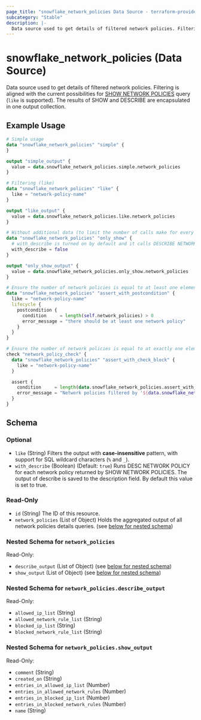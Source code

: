 ```yaml
---
page_title: "snowflake_network_policies Data Source - terraform-provider-snowflake"
subcategory: "Stable"
description: |-
  Data source used to get details of filtered network policies. Filtering is aligned with the current possibilities for SHOW NETWORK POLICIES https://docs.snowflake.com/en/sql-reference/sql/show-network-policies query (like is supported). The results of SHOW and DESCRIBE are encapsulated in one output collection.
---
```


# snowflake_network_policies (Data Source)

Data source used to get details of filtered network policies. Filtering is aligned with the current possibilities for [SHOW NETWORK POLICIES](https://docs.snowflake.com/en/sql-reference/sql/show-network-policies) query (`like` is supported). The results of SHOW and DESCRIBE are encapsulated in one output collection.

## Example Usage

```terraform
# Simple usage
data "snowflake_network_policies" "simple" {
}

output "simple_output" {
  value = data.snowflake_network_policies.simple.network_policies
}

# Filtering (like)
data "snowflake_network_policies" "like" {
  like = "network-policy-name"
}

output "like_output" {
  value = data.snowflake_network_policies.like.network_policies
}

# Without additional data (to limit the number of calls make for every found network policy)
data "snowflake_network_policies" "only_show" {
  # with_describe is turned on by default and it calls DESCRIBE NETWORK POLICY for every network policy found and attaches its output to network_policies.*.describe_output field
  with_describe = false
}

output "only_show_output" {
  value = data.snowflake_network_policies.only_show.network_policies
}

# Ensure the number of network policies is equal to at least one element (with the use of postcondition)
data "snowflake_network_policies" "assert_with_postcondition" {
  like = "network-policy-name"
  lifecycle {
    postcondition {
      condition     = length(self.network_policies) > 0
      error_message = "there should be at least one network policy"
    }
  }
}

# Ensure the number of network policies is equal to at exactly one element (with the use of check block)
check "network_policy_check" {
  data "snowflake_network_policies" "assert_with_check_block" {
    like = "network-policy-name"
  }

  assert {
    condition     = length(data.snowflake_network_policies.assert_with_check_block.network_policies) == 1
    error_message = "Network policies filtered by '${data.snowflake_network_policies.assert_with_check_block.like}' returned ${length(data.snowflake_network_policies.assert_with_check_block.network_policies)} network policies where one was expected"
  }
}
```

<!-- schema generated by tfplugindocs -->
## Schema

### Optional

- `like` (String) Filters the output with **case-insensitive** pattern, with support for SQL wildcard characters (`%` and `_`).
- `with_describe` (Boolean) (Default: `true`) Runs DESC NETWORK POLICY for each network policy returned by SHOW NETWORK POLICIES. The output of describe is saved to the description field. By default this value is set to true.

### Read-Only

- `id` (String) The ID of this resource.
- `network_policies` (List of Object) Holds the aggregated output of all network policies details queries. (see [below for nested schema](#nestedatt--network_policies))

<a id="nestedatt--network_policies"></a>
### Nested Schema for `network_policies`

Read-Only:

- `describe_output` (List of Object) (see [below for nested schema](#nestedobjatt--network_policies--describe_output))
- `show_output` (List of Object) (see [below for nested schema](#nestedobjatt--network_policies--show_output))

<a id="nestedobjatt--network_policies--describe_output"></a>
### Nested Schema for `network_policies.describe_output`

Read-Only:

- `allowed_ip_list` (String)
- `allowed_network_rule_list` (String)
- `blocked_ip_list` (String)
- `blocked_network_rule_list` (String)


<a id="nestedobjatt--network_policies--show_output"></a>
### Nested Schema for `network_policies.show_output`

Read-Only:

- `comment` (String)
- `created_on` (String)
- `entries_in_allowed_ip_list` (Number)
- `entries_in_allowed_network_rules` (Number)
- `entries_in_blocked_ip_list` (Number)
- `entries_in_blocked_network_rules` (Number)
- `name` (String)
